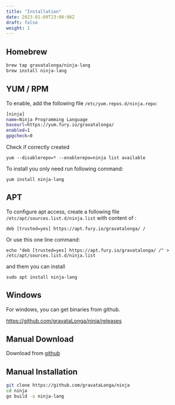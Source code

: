 ```yaml
---
title: "Installation"
date: 2023-01-09T23:00:00Z
draft: false
weight: 1
---
```



## Homebrew

```sh
brew tap gravatalonga/ninja-lang
brew install ninja-lang
```  

## YUM / RPM

To enable, add the following file `/etc/yum.repos.d/ninja.repo`:

```sh
[ninja]
name=Ninja Programming Language
baseurl=https://yum.fury.io/gravatalonga/
enabled=1
gpgcheck=0
```  

Check if correctly created

```
yum --disablerepo=* --enablerepo=ninja list available
```  

To install you only need run following command:

```
yum install ninja-lang  
```  

## APT

To configure apt access, create a following file `/etc/apt/sources.list.d/ninja.list` with content of :

```  
deb [trusted=yes] https://apt.fury.io/gravatalonga/ /
```  

Or use this one line command:

```
echo "deb [trusted=yes] https://apt.fury.io/gravatalonga/ /" > /etc/apt/sources.list.d/ninja.list
```  

and them you can install

```
sudo apt install ninja-lang
```

## Windows  

For windows, you can get binaries from github.  

https://github.com/gravataLonga/ninja/releases  

## Manual Download

Download from [github](https://github.com/gravataLonga/ninja/releases)

## Manual Installation

```sh  
git clone https://github.com/gravataLonga/ninja
cd ninja
go build -o ninja-lang
```  

